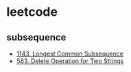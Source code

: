 # leetcode

## subsequence

* [1143. Longest Common Subsequence](https://leetcode.cn/problems/longest-common-subsequence)
* [583. Delete Operation for Two Strings](https://leetcode.cn/problems/delete-operation-for-two-strings)